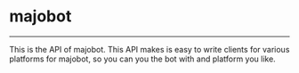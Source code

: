 # majobot
---
This is the API of majobot.
This API makes is easy to write clients for various platforms
for majobot, so you can you the bot with and platform you like.
